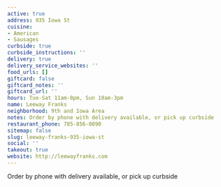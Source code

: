 ```yaml
---
active: true
address: 935 Iowa St
cuisine:
- American
- Sausages
curbside: true
curbside_instructions: ''
delivery: true
delivery_service_websites: ''
food_urls: []
giftcard: false
giftcard_notes: ''
giftcard_url: ''
hours: Tue-Sat 11am-8pm, Sun 10am-3pm
name: Leeway Franks
neighborhood: 9th and Iowa Area
notes: Order by phone with delivery available, or pick up curbside
restaurant_phone: 785-856-0890
sitemap: false
slug: leeway-franks-935-iowa-st
social: ''
takeout: true
website: http://leewayfranks.com
---
```


Order by phone with delivery available, or pick up curbside